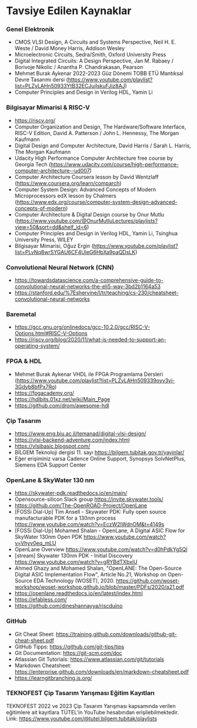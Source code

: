 # Tavsiye Edilen Kaynaklar 

 

### Genel Elektronik 

* CMOS VLSI Design, A Circuits and Systems Perspective, Neil H. E. Weste  / David Money Harris, Addison Wesley 
* Microelectronic Circuits, Sedra/Smith, Oxford University Press 
* Digital Integrated Circuits: A Design Perspective, Jan M. Rabaey / Borivoje Nikolic / Anantha P. Chandrakasan, Pearson  
* Mehmet Burak Aykenar 2022-2023 Güz Dönemi TOBB ETÜ Mantıksal Devre Tasarımı dersi (https://www.youtube.com/playlist?list=PLZyLAHn50933YtB32ECJujIskuFJiz8AJ) 
* Computer Principles and Design in Verilog HDL, Yamin Li

 
### Bilgisayar Mimarisi & RISC-V 

* https://riscv.org/ 
* Computer Organization and Design, The Hardware/Software Interface, RISC-V Edition, David A. Patterson / John L. Hennessy, The Morgan Kaufmann 
* Digital Design and Computer Architecture, David Harris / Sarah L. Harris, The Morgan Kaufmann 
* Udacity High Performance Computer Architecture free course by Georgia Tech (https://www.udacity.com/course/high-performance-computer-architecture--ud007) 
* Computer Architecture Coursera lesson by David Wentzlaff (https://www.coursera.org/learn/comparch) 
* Computer System Design: Advanced Concepts of Modern Microprocessors edX lesson by Chalmers (https://www.edx.org/course/computer-system-design-advanced-concepts-of-modern) 
* Computer Architecture & Digital Design course by Onur Mutlu (https://www.youtube.com/@OnurMutluLectures/playlists?view=50&sort=dd&shelf_id=6) 
* Computer Principles and Design in Verilog HDL, Yamin Li, Tsinghua University Press, WILEY 
* Bilgisayar Mimarisi, Oğuz Ergin (https://www.youtube.com/playlist?list=PLvNq8wrSYGAU6CF4UleG6HbXa9paQDsLK) 


### Convolutional Neural Network (CNN) 

* https://towardsdatascience.com/a-comprehensive-guide-to-convolutional-neural-networks-the-eli5-way-3bd2b1164a53 
* https://stanford.edu/%7Eshervine/l/tr/teaching/cs-230/cheatsheet-convolutional-neural-networks 
 

### Baremetal 

* https://gcc.gnu.org/onlinedocs/gcc-10.2.0/gcc/RISC-V-Options.html#RISC-V-Options 
* https://riscv.org/blog/2020/11/what-is-needed-to-support-an-operating-system/  

 
### FPGA & HDL 

* Mehmet Burak Aykenar VHDL ile FPGA Programlama Dersleri (https://www.youtube.com/playlist?list=PLZyLAHn509339oyv3vi-3Gdyb8bfPx7Ro) 
* https://fpgacademy.org/ 
* https://hdlbits.01xz.net/wiki/Main_Page 
* https://github.com/drom/awesome-hdl 
 

### Çip Tasarım 

* https://www.eng.biu.ac.il/temanad/digital-vlsi-design/ 
* https://vlsi-backend-adventure.com/index.html 
* https://vlsibasic.blogspot.com/ 
* BİLGEM Teknoloji dergisi 11. sayı https://bilgem.tubitak.gov.tr/yayinlar/
* Eğer erişiminiz varsa Cadence Online Support, Synopsys SolvNetPlus, Siemens EDA Support Center 

 
### OpenLane & SkyWater 130 nm 

* https://skywater-pdk.readthedocs.io/en/main/ 
* Opensource-silicon Slack group https://invite.skywater.tools/ 
* https://github.com/The-OpenROAD-Project/OpenLane 
* [FOSSi Dial-Up] Tim Ansell - Skywater PDK: Fully open source manufacturable PDK for a 130nm process https://www.youtube.com/watch?v=EczW2IWdnOM&t=4149s
* [FOSSi Dial-Up] Mohamed Shalan - OpenLane, A Digital ASIC Flow for SkyWater 130nm Open PDK https://www.youtube.com/watch?v=Vhyv0eq_mLU
* OpenLane Overview https://www.youtube.com/watch?v=d0hPdkYg5QI
* [stream] Skywater 130nm PDK - Initial Discovery https://www.youtube.com/watch?v=gRYBdTXbxiU
* Ahmed Ghazy and Mohamed Shalan, "OpenLANE: The Open-Source Digital ASIC Implementation Flow", Article No.21, Workshop on Open-Source EDA Technology (WOSET), 2020. https://github.com/woset-workshop/woset-workshop.github.io/blob/master/PDFs/2020/a21.pdf
* https://openlane.readthedocs.io/en/latest/index.html
* https://efabless.com/ 
* https://github.com/dineshannayya/riscduino 

### GitHub

* Git Cheat Sheet: https://training.github.com/downloads/github-git-cheat-sheet.pdf
* GitHub Tipps: https://github.com/git-tips/tips
* Git Documentation: https://git-scm.com/doc
* Atlassian Git Tutorials: https://www.atlassian.com/git/tutorials
* Markdown Cheatsheet: https://enterprise.github.com/downloads/en/markdown-cheatsheet.pdf
* https://learngitbranching.js.org/

 
### TEKNOFEST Çip Tasarım Yarışması Eğitim Kayıtları

TEKNOFEST 2022 ve 2023 Çip Tasarım Yarışması kapsamında verilen eğitimlere ait kayıtlara TÜTEL’in YouTube hesabından erişilebilmektedir.  
Link: https://www.youtube.com/@tutel.bilgem.tubitak/playlists 
